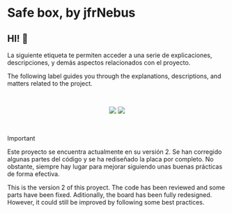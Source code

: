 # Safe box, by jfrNebus

## HI! :wave:

La siguiente etiqueta te permiten acceder a una serie de explicaciones, descripciones, y demás aspectos relacionados con el proyecto.

The following label guides you through the explanations, descriptions, and matters related to the project.

<br>

<p align="center">
    <a href="readme_español.md"><img src="https://img.shields.io/badge/Readme%20espa%C3%B1ol-cb1111?style=plastic"/></a>
    <a href="readme_english.md"><img src="https://img.shields.io/badge/Readme%20english-2e77ff?style=plastic"/></a>
</p>

<br>

> [!IMPORTANT]
> Este proyecto se encuentra actualmente en su versión 2. Se han corregido algunas partes del código y se ha rediseñado la placa por completo. No obstante, siempre hay lugar para mejorar siguiendo unas buenas prácticas de forma efectiva.
> 
> This is the version 2 of this proyect. The code has been reviewed and some parts have been fixed. Aditionally, the board has been fully redesigned. However, it could still be improved by following some best practices.
